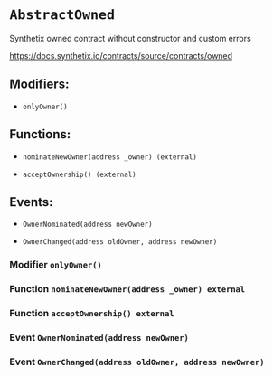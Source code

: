 # `AbstractOwned`

Synthetix owned contract without constructor and custom errors

https://docs.synthetix.io/contracts/source/contracts/owned

## Modifiers:

- `onlyOwner()`

## Functions:

- `nominateNewOwner(address _owner) (external)`

- `acceptOwnership() (external)`

## Events:

- `OwnerNominated(address newOwner)`

- `OwnerChanged(address oldOwner, address newOwner)`

### Modifier `onlyOwner()`

### Function `nominateNewOwner(address _owner) external`

### Function `acceptOwnership() external`

### Event `OwnerNominated(address newOwner)`

### Event `OwnerChanged(address oldOwner, address newOwner)`
